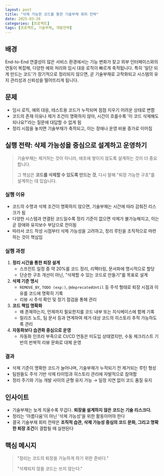 ```yaml
---
layout: post
title: "삭제 가능한 코드를 통한 기술부채 회피 전략"
date: 2025-03-20
categories: [프로젝트]
tags: [프로젝트, 기술부채, 개발전략]
---
```


## 배경

End-to-End 연결성이 많은 서비스 환경에서는 기능 변화가 잦고 외부 인터페이스와의 연동이 복잡해, 다양한 예외 처리와 임시 대응 로직이 빠르게 축적됩니다. 특히 '일단 되게 만드는 코드'가 장기적으로 정리되지 않으면, 곧 기술부채로 고착화되고 시스템의 유지 관리성과 신뢰성을 떨어뜨리게 됩니다.

## 문제

- 임시 로직, 예외 대응, 테스트용 코드가 누적되며 점점 지우기 어려운 상태로 변함
- 코드의 존재 이유나 제거 조건이 명확하지 않아, 시간이 흐를수록 '이 코드 삭제해도 되나요?'라는 질문에 대답할 수 없게 됨
- 정리 시점을 놓치면 기술부채가 축적되고, 이는 장애나 운영 비용 증가로 이어짐

## 실행 전략: 삭제 가능성을 중심으로 설계하고 운영하기

> 기술부채는 제거하는 것이 아니라, 애초에 쌓이지 않도록 설계하는 것이 더 중요합니다.
> 
> 
> 그 핵심은 **코드를 삭제할 수 있도록 만드는 것**, 다시 말해 "퇴장 가능한 구조"를 설계하는 데 있습니다.
> 

### 실행 이유

- 코드의 수명과 삭제 조건이 명확하지 않으면, 기술부채는 시간에 따라 감춰진 리스크가 됨
- 다양한 시스템과 연결된 코드일수록 정리 기준이 없으면 삭제가 불가능해지고, 이는 곧 장애와 유지보수 부담으로 전이됨
- 따라서 코드 작성 시점부터 삭제 가능성을 고려하고, 정리 루틴을 조직적으로 마련하는 것이 핵심임

### 실행 과정

1. **정리 시간을 통한 퇴장 설계**
    - 스프린트 일정 중 약 20%를 코드 정리, 리팩터링, 문서화에 명시적으로 할당
    - 단순한 구조 개선이 아닌, "삭제할 수 있는 코드로 만들기"를 목표로 설계
2. **삭제 기준 명시**
    - `REMOVE_BY`, `TODO (exp:)`, `@deprecatedUntil` 등 주석 형태로 퇴장 시점과 이유를 코드에 명확히 기록
    - 리뷰 시 주석 확인 및 정기 점검을 통해 관리
3. **코드 책임 명확화**
    - 왜 존재하는지, 언제까지 필요한지를 코드 내부 또는 지식베이스에 함께 기록
    - 릴리즈 노트, 팀 문서 등과 연계하여 제거 대상 코드의 히스토리 추적 가능하도록 관리
4. **자동화보다 습관화 중심으로 운영**
    - 자동화 인프라 부족으로 CI/CD 연동은 미도입 상태였지만, 수동 체크리스트 기반의 반복적 리뷰 문화로 대체 운영

### 결과

- 삭제 기준이 명확한 코드가 늘어나며, 기술부채가 누적되기 전 제거되는 루틴 형성
- 팀원들도 주석 기반 삭제 타이밍과 히스토리 관리에 자발적으로 참여함
- 정리 주기와 기능 개발 사이의 균형 유지 가능 → 일정 지연 없이 코드 품질 유지

## 인사이트

- 기술부채는 늦게 치울수록 무겁다. **퇴장을 설계하지 않은 코드는 기술 리스크다.**
- 정리는 '아름다움'이 아닌 '삭제 가능성'을 위한 활동이어야 한다
- 결국 기술부채 회피 전략은 **조직적 습관, 삭제 가능성 중심의 코드 문화, 그리고 명확한 퇴장 조건**이 결합될 때 실현된다

## 핵심 메시지

> "정리는 코드의 퇴장을 가능하게 하기 위한 준비다."
> 
> 
> "삭제되지 않을 코드는 쓰지 않는다."
>